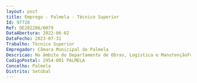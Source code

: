 ```yaml
--- 
layout: post
title: Emprego - Palmela - Técnico Superior
Id: 97728
Ref: OE202206/0079
DataAbertura: 2022-06-02
DataFecho: 2023-07-31
Trabalho: Técnico Superior
Empregador: Câmara Municipal de Palmela
Descricao: No âmbito do Departamento de Obras, Logística e ManutençãoFunções correspondentes à caraterização funcional da respetiva carreira técnica superior (grau 3 de complexidade funcional) constantes do Anexo, referido no n.º 2 no artigo 88.º da LTFP, complementado com as especificidades inerentes à respetiva área funcional, de âmbito consultivo, de estudo, planeamento, programação, avaliação e aplicação de métodos processos de natureza técnica e ou científica, que fundamentam e preparam a decisão, designadamente Efetua estudos de eletricidade Concebe e estabelece planos, elabora pareceres sobre instalações e equipamentos, bem como prepara e superintende a sua construção, montagem, funcionamento, manutenção e reparação Executa projetos de instalações elétricas, eletrónicas e telecomunicações Fiscaliza obras enquadradas na sua atividade Estabelece estimativas de custos, orçamentos, planos de trabalhos e especificações de obras, indicando o tipo de materiais e outros equipamentos necessários  consulta entidades certificadoras  Elabora cadernos de encargos, memórias e especificações para procedimentos pré contratuais para projetos e ou empreitadas  Assume a gestão técnica (exploração) dos postos de transformação de energia propriedade do Município cuja responsabilidade lhe seja cometida  Assegura a submissão de pedidos para ligações eventuais à E redes
CodigoPostal: 2954-001 PALMELA
Concelho: Palmela
Distrito: Setúbal
--- 
```

